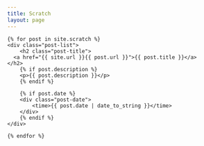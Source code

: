 ```yaml
---
title: Scratch
layout: page
---
```


<div class="content">

    {% for post in site.scratch %}
    <div class="post-list">
        <h2 class="post-title">
      <a href="{{ site.url }}{{ post.url }}">{{ post.title }}</a>
    </h2>
        {% if post.description %}
        <p>{{ post.description }}</p>
        {% endif %}

        {% if post.date %}
        <div class="post-date">
            <time>{{ post.date | date_to_string }}</time>
        </div>
        {% endif %}
    </div>

    {% endfor %}

</div>
